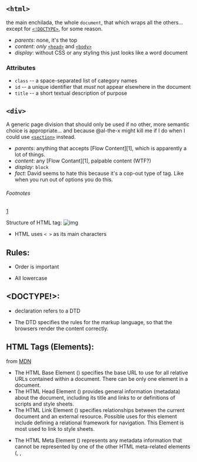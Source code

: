 ## `<html>`

the main enchilada, the whole `document`, that which wraps all the others... except for [`<!DOCTYPE>`](#doctype), for some reason.

* _parents_: none, it's the top
* _content_: _only_ [`<head>`](#head) and [`<body>`](#body)
* _display_: without CSS or any styling this just looks like a word document

### Attributes

* `class` -- a space-separated list of category names
* `id` -- a unique identifier that _must_ not appear elsewhere in the document
* `title` -- a short textual description of purpose


## `<div>`

A generic page division that should only be used if no other, more semantic choice is appropriate... and because @al-the-x might kill me if I do when I could use [`<section>`](#section) instead.

* _parents_: anything that accepts [Flow Content][1], which is apparently a lot of things.
* _content_: any [Flow Contant][1], palpable content (WTF?)
* _display_: `block`
* _fact_: David seems to hate this because it's a cop-out type of tag. Like when you run out of options you do this.

###### Footnotes

[1](https://developer.mozilla.org/en-US/docs/Web/Guide/HTML/Content_categories#Flow_content)

Structure of HTML tag:
![img](http://www.scriptingmaster.com/images/html/basic-html-tags.GIF)

* HTML uses `< >` as its main characters

## Rules:

* Order is important

* All lowercase

## <DOCTYPE!>:

* <!DOCTYPE> declaration refers to a DTD

* The DTD specifies the rules for the markup language, so that the browsers render the content correctly.

## HTML Tags (Elements):
from [MDN](https://developer.mozilla.org/en-US/docs/Web/HTML/Element/title)

* <base> The HTML Base Element (<base>) specifies the base URL to use for all relative URLs contained within a document. There can be only one <base> element in a document.

* <head> The HTML Head Element (<head>) provides general information (metadata) about the document, including its title and links to or definitions of scripts and style sheets.

* <link> The HTML Link Element (<link>) specifies relationships between the current document and an external resource. Possible uses for this element include defining a relational framework for navigation. This Element is most used to link to style sheets.

* <meta> The HTML Meta Element (<meta>) represents any metadata information that cannot be represented by one of the other HTML meta-related elements (<base>, <link>, <script>, <style> or <title>).

* <style> The HTML Style Element (<style>) contains style information for a document, or part of a document. By default, the style instructions written inside that element are expected to be CSS.

* <title> The HTML Title Element (<title>) defines the title of the document, shown in a browser's title bar or on the page's tab. It can only contain text and any contained tags are not interpreted.

## List Types Galore:

* <ul> stands for `unordered list`. This type of HTML tag is limitless and can contain <li> tags.
      * Think of it as a bulleted list.
      * Also you can have <ul>s inside of <ul>s inside of <ul>s and it will change the bulleted appearance.

* <ol> is the exact same but just in a numerical order.

* <li> stands for `list item`...so naturally it represents the tag for items in lists...
      * You can find these guys inside of <ul>s or <ol> or even <menu>s.

* [<menu>](https://developer.mozilla.org/en-US/docs/Web/HTML/Element/menu)
      * The HTML <menu> element represents a group of commands that a user can perform or activate. This includes both list menus, which might appear across the top of a screen, as well as context menus, such as those that might appear underneath a button after it has been clicked.
      * Flag in the sand

* <dl> does not stand for "down-low", it stands for "definition list".
      * This is commonly used with glossaries or with metadata.
      * It seems to have some style to it.
      * It is the beginning of a pattern like this...
      `<dl>
          <dt>
              <dd>
              <dd>
              </dd>
              </dd>
          </dt>
       </dl>`

* <dt> stands for "definition term" and it identifies a term in a definition list.
      * <dt> can also be seen to stand for "title" because that seems to be part of its function as well.

* <dd> is the description of the term.

## Interactive Form Elements:

+## Form Elements:
+
+* HTML provides a lot of elements that can be used to make interactive forms that users can fill out.
+
+      * You know this stuff, every time you fill a form out on a website its using some sort of these....
+
+#### <button>
+* Represents a clickable button.
+
+#### <form>
+* Represents a section of the document that contains interactive controls to submit information to a web server.
+
+#### <input>
+* Represents where the user will put the data for the form.
+
+#### <label>
+* Seems to represent a type of button where you can click if you want to. Like a multiple choice question.
+
+#### <fieldset>
+* This is used to group several other interactive form elements, like <label>.
+
+#### <legend>
+* This is the caption for <fieldset>, so it probably goes underneath and gives a description of the form.
+
+### Interactive Elements:
+* Some HTML helps create interactive user interface objects.
+
+#### <details>
+* This is a disclosure widget that the user can use to get more info. Probably like a drop-down bar or button.
+
+#### <dialog>
+* This is a box where the user can type in, normally associated with some other interactive forms to give a message back after submission.
+
+#### <menu>
+* This represents a group of elements, which makes sense because menus always contain other things inside them (like food choices.)
+
+#### <menuitem>
+* Represents a command that a user is able to invoke through a popup menu.
+
+#### <summary>
+* Works in conjunction with a details element, which was mentioned earlier. It has a different default style and can be used to give the user some more information, like copyright details.

## Table Tags:

#### `<table>`
* Defines a table tag and always comes _before_ <tr>, <th>, and <td>.

#### `<tr>`
* Defines a _ROW_ in a table.
* The "r" in "tr" stands for "row".

#### `<th>`
* Defines a header cell.
* Bigger than "td".

#### `<td`
* Defines content of a cell.

### Should look something like this:

      * `<table>`
          `<tr>`
            `<th>`
              `<td`

              AND THE CLOSING TAGS..

#### `<caption>`
* Defines the caption of a table...this is all super self-explanatory but it still helps to write it.

#### `<col>` < `<colgroup>`
* "colgroup borders col"
* It is a way to change the properties of specific columns.

#### `<thead>`, `<tbody>`, and `<tfoot>`
* All of these do not need anything inside of them from a data HTML perspecitve but it is still nice to see the CSS attached to the them.
* This is the correct order in largest to smallest.     
